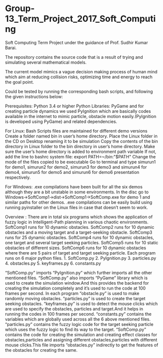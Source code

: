 # Group-13_Term_Project_2017_Soft_Computing
Soft Computing Term Project under the guidance of Prof. Sudhir Kumar Barai. 

The repository contains the source code that is a result of trying and simulating several mathematical models.

The current model mimics a vague decision making process of human mind which aim at reducing collision risks, optimizing time and energy to reach
the goal point.

Could be tested by running the corresponding bash scripts, and following the given instructions below:

Prerequisites:
Python 3.4 or higher
Python Libraries: PyGame and for creating particle dynamics we used PyIgnition which are basically codes available in the internet to mimic particle, obstacle motion easily.(PyIgnition is developed using PyGame) and related dependencies.

For Linux:
Bash Scripts files are maintained for different demo versions
Create a folder named bin in user’s home directory.
Place the Linux folder in the CD on Desktop renaming it to be simulation
Copy the contents of the bin directory in Linux folder to the bin directory in user’s home directory.
Make sure the user’s home directory is added to environment path variable
If not, add the line to bashrc system file: export PATH=~/bin:"$PATH"
Change the mode of the files copied to be executable
Go to terminal and type simurun1 for demo1, simurun2 for demo2, simurun3 for demo3 and simurun4 for demo4, simurun5 for demo5 and simurun6 for demo6 presentation respectively.

For Windows:
.exe compilations have been built for all the six demos although they are a bit unstable in some environments.
In the disc go to Windows->SoftComp1->dist->SoftComp1->SoftComp.exe for demo 1 and similar paths for other demos.
.exe compilations can be easily build using running pyinstaller on the Linux files in case that doesn’t seem to work.

Overview : 
There are in total six programs which shows the application of fuzzy logic in Intelligent-Path planning in various chaotic environments.
SoftComp1 runs for 10 dynamic obstacles.
SoftComp2 runs for 10 dynamic obstacles and a moving target and a target-seeking obstacle.
SoftComp3 runs for 25 dynamic obstacles.
SoftComp4 runs for 10 dynamic obstacles, one target and several target seeking particles.
SoftComp5 runs for 10 static obstacles of different sizes.
SoftComp6 runs for 10 dynamic obstacles where there are 5 pairs of target and target seeking particle.
Each program runs on 6 major python files.
           1. SoftComp.py
           2. PyIgnition.py
           3. particles.py
           4. obstacles.py
           5. keyframes.py
           6. constants.py

“SoftComp.py” imports “PyIgnition.py” which further imports all the other mentioned files.
“SoftComp.py” also imports “PyGame” library which is used to create the simulation window.And this provides the backend for creating the simulation completely and it’s used to run the code at 100 frames per second.
In each program “obstacle.py” is used to make randomly moving obstacles.
“particles.py”  is used to create the target seeking obstacles.
“keyframes.py”  is used to detect the mouse clicks which are used to specify the obstacles, particles and target.And it helps in running the codes in 100 frames per second.
“constants.py”  contains the variables which are globally used across all the 6 above mentioned files.
“particles.py”  contains the fuzzy logic code for the target seeking particle which uses the fuzzy logic to find its way to the target.
“SoftComp.py” contains the code for creating the simulation and creating effect classes for obstacles,particles and assigning different obstacles,particles with different mouse clicks.This file imports “obstacles.py” indirectly to get the features of the obstacles for creating the same.
